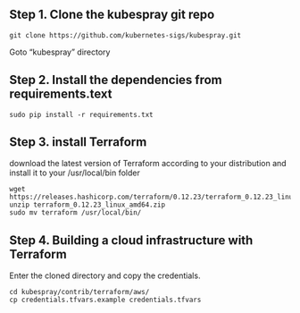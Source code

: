 

## Step 1.  Clone the kubespray git repo

```
git clone https://github.com/kubernetes-sigs/kubespray.git
```
Goto “kubespray” directory

## Step 2. Install the dependencies from requirements.text

```
sudo pip install -r requirements.txt
```

## Step 3. install Terraform 

download the latest version of Terraform according to your distribution and install it to your /usr/local/bin folder
```
wget https://releases.hashicorp.com/terraform/0.12.23/terraform_0.12.23_linux_amd64.zip
unzip terraform_0.12.23_linux_amd64.zip
sudo mv terraform /usr/local/bin/
```

## Step 4. Building a cloud infrastructure with Terraform

Enter the cloned directory and copy the credentials.
```
cd kubespray/contrib/terraform/aws/
cp credentials.tfvars.example credentials.tfvars
```





